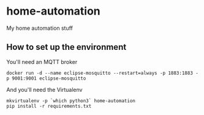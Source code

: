 # home-automation
My home automation stuff

## How to set up the environment

You'll need an MQTT broker

    docker run -d --name eclipse-mosquitto --restart=always -p 1883:1883 -p 9001:9001 eclipse-mosquitto

And you'll need the Virtualenv

    mkvirtualenv -p `which python3` home-automation
    pip install -r requirements.txt

